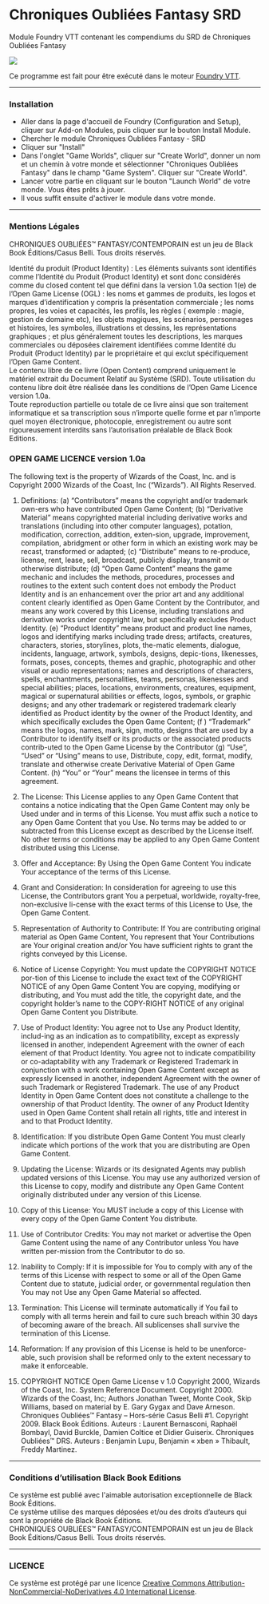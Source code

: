 # Chroniques Oubliées Fantasy SRD
Module Foundry VTT contenant les compendiums du SRD de Chroniques Oubliées Fantasy

<img src="https://github.com/ZigmundKreud/cof-srd/raw/main/ui/logo-banner.webp">

Ce programme est fait pour être exécuté dans le moteur [Foundry VTT](https://foundryvtt.com/).

---
### Installation

* Aller dans la page d'accueil de Foundry (Configuration and Setup), cliquer sur Add-on Modules, puis cliquer sur le bouton Install Module.
* Chercher le module Chroniques Oubliées Fantasy - SRD 
* Cliquer sur "Install"
* Dans l'onglet "Game Worlds", cliquer sur "Create World", donner un nom et un chemin à votre monde et sélectionner "Chroniques Oubliées Fantasy" dans le champ "Game System". Cliquer sur "Create World".
* Lancer votre partie en cliquant sur le bouton "Launch World" de votre monde. Vous êtes prêts à jouer.
* Il vous suffit ensuite d'activer le module dans votre monde.

---
### Mentions Légales

CHRONIQUES OUBLIÉES™ FANTASY/CONTEMPORAIN est un jeu de Black Book Éditions/Casus Belli. Tous droits réservés.

Identité du produit (Product Identity) : Les éléments suivants sont identifiés comme l’Identité du Produit (Product Identity) et sont donc considérés comme du closed content tel que défini dans la version 1.0a section 1(e) de l’Open Game License (OGL) : les noms et gammes de produits, les logos et marques d’identification y compris la présentation commerciale ; les noms propres, les voies et capacités, les profils, les règles ( exemple : magie, gestion de domaine etc), les objets magiques, les scénarios, personnages et histoires, les symboles, illustrations et dessins, les représentations graphiques ; et plus généralement toutes les descriptions, les marques commerciales ou déposées clairement identifiées comme Identité du Produit (Product Identity) par le propriétaire et qui exclut spécifiquement l’Open Game Content.  
Le contenu libre de ce livre (Open Content) comprend uniquement le matériel extrait du Document Relatif au Système (SRD). Toute utilisation du contenu libre doit être réalisée dans les conditions de l’Open Game Licence version 1.0a.  
Toute reproduction partielle ou totale de ce livre ainsi que son traitement informatique et sa transcription sous n’importe quelle forme et par n’importe quel moyen électronique, photocopie, enregistrement ou autre sont rigoureusement interdits sans l’autorisation préalable de Black Book Editions.

### OPEN GAME LICENCE version 1.0a

The following text is the property of Wizards of the Coast, Inc. and is Copyright 2000 Wizards of the Coast, Inc (“Wizards”).
All Rights Reserved.

1. Definitions: (a) “Contributors” means the copyright and/or trademark own-ers who have contributed Open Game Content;
(b) “Derivative Material” means copyrighted material including derivative works and translations (including into other
computer languages), potation, modification, correction, addition, exten-sion, upgrade, improvement, compilation, abridgment
or other form in which an existing work may be recast, transformed or adapted; (c) “Distribute” means to re-produce,
license, rent, lease, sell, broadcast, publicly display, transmit or otherwise distribute; (d) “Open Game Content” means the
game mechanic and includes the methods, procedures, processes and routines to the extent such content does not embody
the Product Identity and is an enhancement over the prior art and any additional content clearly identified as Open Game
Content by the Contributor, and means any work covered by this License, including translations and derivative works under
copyright law, but specifically excludes Product Identity. (e) “Product Identity” means product and product line names, logos
and identifying marks including trade dress; artifacts, creatures, characters, stories, storylines, plots, the-matic elements, dialogue,
incidents, language, artwork, symbols, designs, depic-tions, likenesses, formats, poses, concepts, themes and graphic,
photographic and other visual or audio representations; names and descriptions of characters, spells, enchantments, personalities,
teams, personas, likenesses and special abilities; places, locations, environments, creatures, equipment, magical or
supernatural abilities or effects, logos, symbols, or graphic designs; and any other trademark or registered trademark clearly
identified as Product identity by the owner of the Product Identity, and which specifically excludes the Open Game Content;
(f ) “Trademark” means the logos, names, mark, sign, motto, designs that are used by a Contributor to identify itself or its
products or the associated products contrib-uted to the Open Game License by the Contributor (g) “Use”, “Used” or “Using”
means to use, Distribute, copy, edit, format, modify, translate and otherwise create Derivative Material of Open Game Content.
(h) “You” or “Your” means the licensee in terms of this agreement.

2. The License: This License applies to any Open Game Content that contains a notice indicating that the Open Game
Content may only be Used under and in terms of this License. You must affix such a notice to any Open Game Content that
you Use. No terms may be added to or subtracted from this License except as described by the License itself. No other terms
or conditions may be applied to any Open Game Content distributed using this License.

3. Offer and Acceptance: By Using the Open Game Content You indicate Your acceptance of the terms of this License.

4. Grant and Consideration: In consideration for agreeing to use this License, the Contributors grant You a perpetual,
worldwide, royalty-free, non-exclusive li-cense with the exact terms of this License to Use, the Open Game Content.

5. Representation of Authority to Contribute: If You are contributing original material as Open Game Content, You represent
that Your Contributions are Your original creation and/or You have sufficient rights to grant the rights conveyed by
this License.

6. Notice of License Copyright: You must update the COPYRIGHT NOTICE por-tion of this License to include the exact
text of the COPYRIGHT NOTICE of any Open Game Content You are copying, modifying or distributing, and You must
add the title, the copyright date, and the copyright holder’s name to the COPY-RIGHT NOTICE of any original Open Game
Content you Distribute.

7. Use of Product Identity: You agree not to Use any Product Identity, includ-ing as an indication as to compatibility, except
as expressly licensed in another, independent Agreement with the owner of each element of that Product Identity. You
agree not to indicate compatibility or co-adaptability with any Trademark or Registered Trademark in conjunction with a work
containing Open Game Content except as expressly licensed in another, independent Agreement with the owner of such
Trademark or Registered Trademark. The use of any Product Identity in Open Game Content does not constitute a challenge
to the ownership of that Product Identity. The owner of any Product Identity used in Open Game Content shall retain all rights,
title and interest in and to that Product Identity.

8. Identification: If you distribute Open Game Content You must clearly indicate which portions of the work that you are
distributing are Open Game Content.

9. Updating the License: Wizards or its designated Agents may publish updated versions of this License. You may use
any authorized version of this License to copy, modify and distribute any Open Game Content originally distributed under
any version of this License.

10. Copy of this License: You MUST include a copy of this License with every copy of the Open Game Content You distribute.

11. Use of Contributor Credits: You may not market or advertise the Open Game Content using the name of any Contributor
unless You have written per-mission from the Contributor to do so.

12. Inability to Comply: If it is impossible for You to comply with any of the terms of this License with respect to some or
all of the Open Game Content due to statute, judicial order, or governmental regulation then You may not Use any Open
Game Material so affected.

13. Termination: This License will terminate automatically if You fail to comply with all terms herein and fail to cure such
breach within 30 days of becoming aware of the breach. All sublicenses shall survive the termination of this License.

14. Reformation: If any provision of this License is held to be unenforce-able, such provision shall be reformed only to the
extent necessary to make it enforceable.

15. COPYRIGHT NOTICE
Open Game License v 1.0 Copyright 2000, Wizards of the Coast, Inc.
System Reference Document. Copyright 2000. Wizards of the Coast, Inc; Authors Jonathan Tweet, Monte Cook, Skip Williams,
based on material by E. Gary Gygax and Dave Arneson.
Chroniques Oubliées™ Fantasy – Hors-série Casus Belli #1. Copyright 2009. Black Book Éditions. Auteurs : Laurent Bernasconi, Raphaël Bombayl, David Burckle, Damien Coltice et Didier Guiserix.
Chroniques Oubliées™ DRS. Auteurs : Benjamin Lupu, Benjamin « xben » Thibault,  Freddy Martinez.

---

### Conditions d’utilisation Black Book Editions
Ce système est publié avec l'aimable autorisation exceptionnelle de Black Book Éditions.  
Ce système utilise des marques déposées et/ou des droits d’auteurs qui sont la propriété de Black Book Éditions.  
CHRONIQUES OUBLIÉES™ FANTASY/CONTEMPORAIN est un jeu de Black Book Éditions/Casus Belli. Tous droits réservés.  

---

### LICENCE
Ce système est protégé par une licence [Creative Commons Attribution-NonCommercial-NoDerivatives 4.0 International License](https://creativecommons.org/licenses/by-nc-nd/4.0/).

